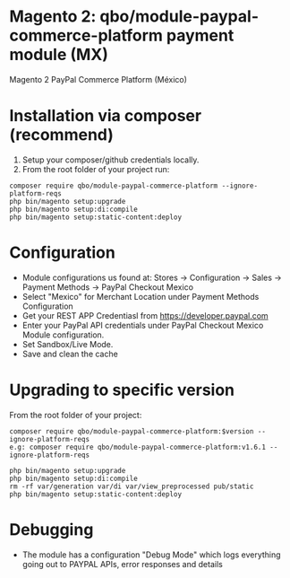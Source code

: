 # Magento 2: qbo/module-paypal-commerce-platform payment module (MX)
Magento 2 PayPal Commerce Platform (México)

# Installation via composer (recommend)

1. Setup your composer/github credentials locally.
2. From the root folder of your project run:
```
composer require qbo/module-paypal-commerce-platform --ignore-platform-reqs
php bin/magento setup:upgrade
php bin/magento setup:di:compile
php bin/magento setup:static-content:deploy
```

# Configuration

- Module configurations us found at: Stores -> Configuration -> Sales -> Payment Methods -> PayPal Checkout Mexico
- Select "Mexico" for Merchant Location under Payment Methods Configuration
- Get your REST APP Credentiasl from https://developer.paypal.com
- Enter your PayPal API credentials under PayPal Checkout Mexico Module configuration.
- Set Sandbox/Live Mode.
- Save and clean the cache

# Upgrading to specific version

From the root folder of your project:
```
composer require qbo/module-paypal-commerce-platform:$version --ignore-platform-reqs
e.g: composer require qbo/module-paypal-commerce-platform:v1.6.1 --ignore-platform-reqs

php bin/magento setup:upgrade
php bin/magento setup:di:compile
rm -rf var/generation var/di var/view_preprocessed pub/static
php bin/magento setup:static-content:deploy
```
# Debugging

- The module has a configuration "Debug Mode" which logs everything going out to PAYPAL APIs, error responses and details
